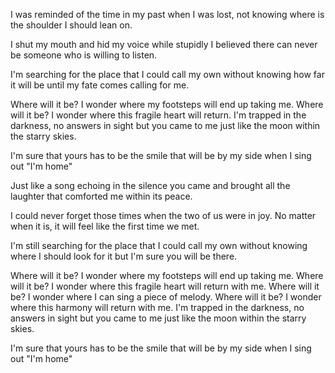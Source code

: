 I was reminded of the time in my past
when I was lost, not knowing
where
is the shoulder I should lean on.
 
I shut my mouth and hid my voice
while stupidly I believed
there can never be
someone who is willing to listen.
 
I'm searching for the place that I could call my own
without knowing how far it will be
until my fate comes calling for me.
 
Where will it be? I wonder where my footsteps will end up taking me.
Where will it be? I wonder where this fragile heart will return.
I'm trapped in the darkness, no answers in sight
but you came to me just like the moon within the starry skies.
 
I'm sure that yours has to be the smile
that will be by my side when I sing out
"I'm home"
 
Just like a song echoing in the silence
you came and brought all the laughter
that comforted me
within its peace.
 
I could never forget those times
when the two of us were in joy.
No matter when it is,
it will feel like the first time we met.
 
I'm still searching for the place that I could call my own
without knowing where I should look for it
but I'm sure you will be there.
 
Where will it be? I wonder where my footsteps will end up taking me.
Where will it be? I wonder where this fragile heart will return with me.
Where will it be? I wonder where I can sing a piece of melody.
Where will it be? I wonder where this harmony will return with me.
I'm trapped in the darkness, no answers in sight
but you came to me just like the moon within the starry skies.
 
I'm sure that yours has to be the smile
that will be by my side when I sing out
"I'm home"



